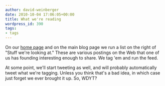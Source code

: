 ```yaml
---
author: david-weinberger
date: 2010-10-04 17:06:05+00:00
title: What we're reading
wordpress_id: 390
tags:
- tags
---
```


On our [home page](/) and on the main blog page we run a list on the right of "Stuff we're looking at." These are various postings on the Web that one of us has founding interesting enough to share. We tag 'em and run the feed.

At some point, we'll start tweeting as well, and will probably automatically tweet what we're tagging. Unless you think that's a bad idea, in which case just forget we ever brought it up. So, WDYT?
